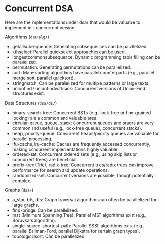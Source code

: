 # Concurrent DSA

Here are the implementations under dsa/ that would be valuable to implement in a concurrent version:

  Algorithms (`dsa/alg/`)
   * getallsubsequence: Generating subsequences can be parallelized.
   * kthselect: Parallel quickselect approaches can be used.
   * longestcommonsubsequence: Dynamic programming table filling can be parallelized.
   * permutation: Generating permutations can be parallelized.
   * sort: Many sorting algorithms have parallel counterparts (e.g., parallel merge sort, parallel quicksort).
   * stringmatch: Can be parallelized for multiple patterns or large texts.
   * unionfind / unionfindwithrank: Concurrent versions of Union-Find structures exist.

  Data Structures (`dsa/ds/`)
   * binary-search-tree: Concurrent BSTs (e.g., lock-free or fine-grained locking) are a common and valuable area.
   * circular-queue, queue, stack: Concurrent queues and stacks are very common and useful (e.g., lock-free queues, concurrent
     stacks).
   * heap, priority-queue: Concurrent heaps/priority queues are valuable for parallel processing.
   * lfu-cache, lru-cache: Caches are frequently accessed concurrently, making concurrent implementations highly valuable.
   * ordered-set: Concurrent ordered sets (e.g., using skip lists or concurrent trees) are beneficial.
   * prefix-tree (Trie), radix-tree: Concurrent tries/radix trees can improve performance for search and update operations.
   * randomized-set: Concurrent versions are possible, though potentially complex.

  Graphs (`dsa/`)
   * a_star, bfs, dfs: Graph traversal algorithms can often be parallelized for large graphs.
   * find-bridge: Can be parallelized.
   * mst (Minimum Spanning Tree): Parallel MST algorithms exist (e.g., Boruvka's algorithm).
   * single-source-shortest-path: Parallel SSSP algorithms exist (e.g., parallel Bellman-Ford, parallel Dijkstra for certain
     graph types).
   * topologicalsort: Can be parallelized.